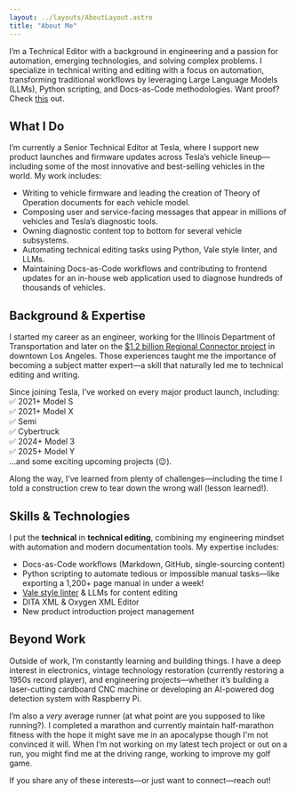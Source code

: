 ```yaml
---
layout: ../layouts/AboutLayout.astro
title: "About Me"
---
```


I’m a Technical Editor with a background in engineering and a passion for automation, emerging technologies, and solving complex problems. I specialize in technical writing and editing with a focus on automation, transforming traditional workflows by leveraging Large Language Models (LLMs), Python scripting, and Docs-as-Code methodologies. Want proof? Check [this](https://github.com/tannerjallen) out.

## What I Do

I’m currently a Senior Technical Editor at Tesla, where I support new product launches and firmware updates across Tesla’s vehicle lineup—including some of the most innovative and best-selling vehicles in the world. My work includes:

- Writing to vehicle firmware and leading the creation of Theory of Operation documents for each vehicle model.
- Composing user and service-facing messages that appear in millions of vehicles and Tesla’s diagnostic tools.
- Owning diagnostic content top to bottom for several vehicle subsystems.
- Automating technical editing tasks using Python, Vale style linter, and LLMs.
- Maintaining Docs-as-Code workflows and contributing to frontend updates for an in-house web application used to diagnose hundreds of thousands of vehicles.

## Background & Expertise

I started my career as an engineer, working for the Illinois Department of Transportation and later on the [$1.2 billion Regional Connector project](https://en.wikipedia.org/wiki/Regional_Connector) in downtown Los Angeles. Those experiences taught me the importance of becoming a subject matter expert—a skill that naturally led me to technical editing and writing.

Since joining Tesla, I’ve worked on every major product launch, including:  
✅ 2021+ Model S  
✅ 2021+ Model X  
✅ Semi  
✅ Cybertruck  
✅ 2024+ Model 3  
✅ 2025+ Model Y  
…and some exciting upcoming projects (😉).

Along the way, I’ve learned from plenty of challenges—including the time I told a construction crew to tear down the wrong wall (lesson learned!).

## Skills & Technologies

I put the **technical** in **technical editing**, combining my engineering mindset with automation and modern documentation tools. My expertise includes:

- Docs-as-Code workflows (Markdown, GitHub, single-sourcing content)
- Python scripting to automate tedious or impossible manual tasks—like exporting a 1,200+ page manual in under a week!
- [Vale style linter](https://vale.sh/) & LLMs for content editing
- DITA XML & Oxygen XML Editor
- New product introduction project management

## Beyond Work

Outside of work, I’m constantly learning and building things. I have a deep interest in electronics, vintage technology restoration (currently restoring a 1950s record player), and engineering projects—whether it’s building a laser-cutting cardboard CNC machine or developing an AI-powered dog detection system with Raspberry Pi.

I’m also a _very_ average runner (at what point are you supposed to like running?). I completed a marathon and currently maintain half-marathon fitness with the hope it might save me in an apocalypse though I'm not convinced it will. When I’m not working on my latest tech project or out on a run, you might find me at the driving range, working to improve my golf game.

If you share any of these interests—or just want to connect—reach out!
